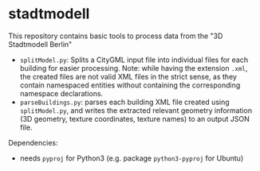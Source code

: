 # stadtmodell

This repository contains basic tools to process data from the "3D Stadtmodell Berlin"
* `splitModel.py`: Splits a CityGML input file into individual files for each building for easier processing. Note: while having the extension `.xml`, the created files are not valid XML files in the strict sense, as they contain namespaced entities without containing the corresponding namespace declarations.
* `parseBuildings.py`: parses each building XML file created using `splitModel.py`, and writes the extracted relevant geometry information (3D geometry, texture coordinates, texture names) to an output JSON file.

Dependencies:
* needs `pyproj` for Python3 (e.g. package `python3-pyproj` for Ubuntu)
